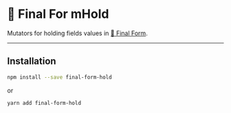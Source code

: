 # 🏁 Final For mHold

Mutators for holding fields values in
[🏁 Final Form](https://github.com/final-form/final-form).

---

## Installation

```bash
npm install --save final-form-hold
```

or

```bash
yarn add final-form-hold
```


